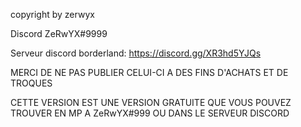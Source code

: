 copyright by zerwyx


Discord ZeRwYX#9999

Serveur discord borderland: https://discord.gg/XR3hd5YJQs


MERCI DE NE PAS PUBLIER CELUI-CI A DES FINS D'ACHATS ET DE TROQUES

CETTE VERSION EST UNE VERSION GRATUITE QUE VOUS POUVEZ TROUVER EN MP A ZeRwYX#999 OU DANS LE SERVEUR DISCORD